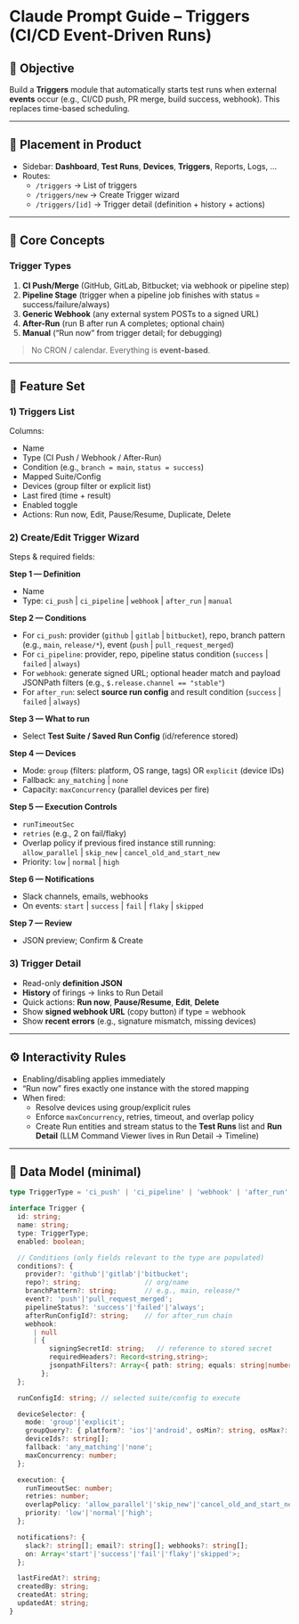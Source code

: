 # Claude Prompt Guide – Triggers (CI/CD Event-Driven Runs)

## 🎯 Objective
Build a **Triggers** module that automatically starts test runs when external **events** occur (e.g., CI/CD push, PR merge, build success, webhook). This replaces time-based scheduling.

---

## 📍 Placement in Product
- Sidebar: **Dashboard**, **Test Runs**, **Devices**, **Triggers**, Reports, Logs, …
- Routes:
  - `/triggers` → List of triggers
  - `/triggers/new` → Create Trigger wizard
  - `/triggers/[id]` → Trigger detail (definition + history + actions)

---

## 🧭 Core Concepts

### Trigger Types
1. **CI Push/Merge** (GitHub, GitLab, Bitbucket; via webhook or pipeline step)
2. **Pipeline Stage** (trigger when a pipeline job finishes with status = success/failure/always)
3. **Generic Webhook** (any external system POSTs to a signed URL)
4. **After-Run** (run B after run A completes; optional chain)
5. **Manual** (“Run now” from trigger detail; for debugging)

> No CRON / calendar. Everything is **event-based**.

---

## 🧱 Feature Set

### 1) Triggers List
Columns:
- Name
- Type (CI Push / Webhook / After-Run)
- Condition (e.g., `branch = main`, `status = success`)
- Mapped Suite/Config
- Devices (group filter or explicit list)
- Last fired (time + result)
- Enabled toggle
- Actions: Run now, Edit, Pause/Resume, Duplicate, Delete

### 2) Create/Edit Trigger Wizard
Steps & required fields:

**Step 1 — Definition**
- Name
- Type: `ci_push` | `ci_pipeline` | `webhook` | `after_run` | `manual`

**Step 2 — Conditions**
- For `ci_push`: provider (`github` | `gitlab` | `bitbucket`), repo, branch pattern (e.g., `main`, `release/*`), event (`push` | `pull_request_merged`)
- For `ci_pipeline`: provider, repo, pipeline status condition (`success` | `failed` | `always`)
- For `webhook`: generate signed URL; optional header match and payload JSONPath filters (e.g., `$.release.channel == "stable"`)
- For `after_run`: select **source run config** and result condition (`success` | `failed` | `always`)

**Step 3 — What to run**
- Select **Test Suite / Saved Run Config** (id/reference stored)

**Step 4 — Devices**
- Mode: `group` (filters: platform, OS range, tags) OR `explicit` (device IDs)
- Fallback: `any_matching` | `none`
- Capacity: `maxConcurrency` (parallel devices per fire)

**Step 5 — Execution Controls**
- `runTimeoutSec`
- `retries` (e.g., 2 on fail/flaky)
- Overlap policy if previous fired instance still running:  
  `allow_parallel` | `skip_new` | `cancel_old_and_start_new`
- Priority: `low` | `normal` | `high`

**Step 6 — Notifications**
- Slack channels, emails, webhooks
- On events: `start` | `success` | `fail` | `flaky` | `skipped`

**Step 7 — Review**
- JSON preview; Confirm & Create

### 3) Trigger Detail
- Read-only **definition JSON**
- **History** of firings → links to Run Detail
- Quick actions: **Run now**, **Pause/Resume**, **Edit**, **Delete**
- Show **signed webhook URL** (copy button) if type = webhook
- Show **recent errors** (e.g., signature mismatch, missing devices)

---

## ⚙️ Interactivity Rules
- Enabling/disabling applies immediately
- “Run now” fires exactly one instance with the stored mapping
- When fired:
  - Resolve devices using group/explicit rules
  - Enforce `maxConcurrency`, retries, timeout, and overlap policy
  - Create Run entities and stream status to the **Test Runs** list and **Run Detail** (LLM Command Viewer lives in Run Detail → Timeline)

---

## 🧩 Data Model (minimal)
```ts
type TriggerType = 'ci_push' | 'ci_pipeline' | 'webhook' | 'after_run' | 'manual';

interface Trigger {
  id: string;
  name: string;
  type: TriggerType;
  enabled: boolean;

  // Conditions (only fields relevant to the type are populated)
  conditions?: {
    provider?: 'github'|'gitlab'|'bitbucket';
    repo?: string;                // org/name
    branchPattern?: string;       // e.g., main, release/*
    event?: 'push'|'pull_request_merged';
    pipelineStatus?: 'success'|'failed'|'always';
    afterRunConfigId?: string;    // for after_run chain
    webhook:
      | null
      | {
          signingSecretId: string;   // reference to stored secret
          requiredHeaders?: Record<string,string>;
          jsonpathFilters?: Array<{ path: string; equals: string|number|boolean }>;
        };
  };

  runConfigId: string; // selected suite/config to execute

  deviceSelector: {
    mode: 'group'|'explicit';
    groupQuery?: { platform?: 'ios'|'android', osMin?: string, osMax?: string, tags?: string[] };
    deviceIds?: string[];
    fallback: 'any_matching'|'none';
    maxConcurrency: number;
  };

  execution: {
    runTimeoutSec: number;
    retries: number;
    overlapPolicy: 'allow_parallel'|'skip_new'|'cancel_old_and_start_new';
    priority: 'low'|'normal'|'high';
  };

  notifications?: {
    slack?: string[]; email?: string[]; webhooks?: string[];
    on: Array<'start'|'success'|'fail'|'flaky'|'skipped'>;
  };

  lastFiredAt?: string;
  createdBy: string;
  createdAt: string;
  updatedAt: string;
}
